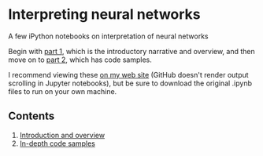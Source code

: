 # Interpreting neural networks
A few iPython notebooks on interpretation of neural networks

Begin with [part 1](https://www.jebruner.com/2017/06/interpreting-and-fooling-neural-networks-part-1/), which is the introductory narrative and overview, and then move on to [part 2](https://www.jebruner.com/2017/06/interpreting-and-fooling-neural-networks-part-2-with-code/), which has code samples.

I recommend viewing these [on my web site](https://www.jebruner.com/2017/06/interpreting-and-fooling-neural-networks-part-1/) (GitHub doesn't render output scrolling in Jupyter notebooks), but be sure to download the original .ipynb files to run on your own machine.

## Contents
1. [Introduction and overview](https://www.jebruner.com/2017/06/interpreting-and-fooling-neural-networks-part-1/)
2. [In-depth code samples](https://www.jebruner.com/2017/06/interpreting-and-fooling-neural-networks-part-2-with-code/)
